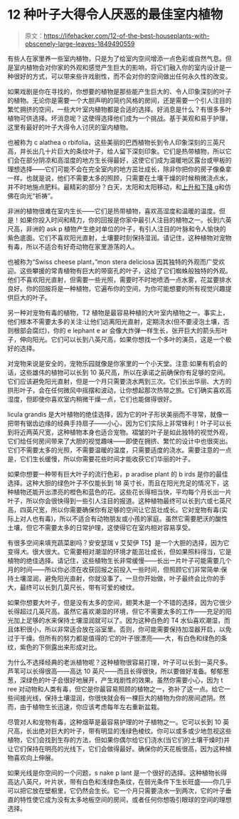 # 12 种叶子大得令人厌恶的最佳室内植物

> 原文：<https://lifehacker.com/12-of-the-best-houseplants-with-obscenely-large-leaves-1849490559>

有些人在家里养一些室内植物，只是为了给室内空间增添一点色彩或自然气息。但是室内植物会对你家的外观和感觉产生巨大的影响，将它们融入你的室内设计是一种很好的方式，可以带来些许戏剧性，而不会对你的空间做出任何永久性的改变。

如果戏剧是你在寻找的，你想要的植物是那些能产生巨大的、令人印象深刻的叶子的植物。无论你是需要一个大胆声明的简约风格的房间，还是需要一个引人注目的繁忙拥挤的空间，一些大叶室内植物都是合适的选择。好消息是什么？有很多多叶植物可供选择。坏消息呢？这使得选择他们成为一个挑战。基于美观和易于护理，这里有最好的叶子大得令人讨厌的室内植物。

也被称为 c alathea o rbifolia，这些美丽的巴西植物长到令人印象深刻的三英尺高，并长出几十片巨大的条纹叶子，给人留下深刻印象。它们是热带植物，所以它们会在部分阴凉和高湿度的地方生长得最好，这使它们成为温暖地区露台或甲板的理想选择——它们可能不会在完全室内的地方茁壮成长，除非你把你的房子像桑拿一样。也就是说，他们不需要太多的照顾，只需要在土壤干燥的时候稍微浇点水，并不时地施点肥料。最精彩的部分？白天，太阳和太阳移动，和[上升和下降 g](https://youtu.be/cRToxjXhbso)和仿佛在向光“祈祷”。

非洲的植物很难在室内生长——它们是热带植物，喜欢高湿度和温暖的温度。但是！如果你投入时间和精力，你的回报是你家中最引人注目的植物之一。长到六英尺高，非洲的 ask p 植物产生绝对单位的叶子，有引人注目的叶脉和令人愉快的紫色底面。它们不喜欢阳光直射，土壤要时刻保持湿润。请记住，这种植物对宠物有毒，所以不适合有好奇动物在家里游荡的人。

也被称为“Swiss cheese plant，”mon stera deliciosa 因其独特的外观而广受欢迎。这些攀援的常青植物有巨大的带窗孔的叶子，这给了它们蜘蛛般独特的外观。他们不喜欢阳光直射，但需要一些光照，需要时不时地喷洒一点水雾，花盆要排水良好。你的回报将是一种植物，它遍布你的空间，为你可能想要的所有视觉兴趣提供巨大的叶子。

另一种对宠物有毒的植物，T2 植物是最容易种植的大叶室内植物之一。事实上，他们根本不需要太多的关注:让他们远离阳光直射，定期浇水(但不要浸泡土壤，否则根部会腐烂)，你的 e lephant e ar 会像大炸弹一样生长，张开巨大的箭头形叶子，伸向阳光。它们可以长到八英尺高，如果你想找一个多叶的演员，这是一个极好的选择。

对宠物来说是安全的，宠物乐园就像是你家里的一个小天堂。注意:如果有机会的话，这些雄伟的植物可以长到 10 英尺高，所以在承诺之前确保你有足够的空间。它们应该避免阳光直射，但是一个月只需要浇水两到三次。它们长出华丽、大方的拱形叶子，会在任何微风中摇摆和波动，让你想起那次热带之旅。它们确实喜欢高湿度，但即使你喜欢室内稍微干燥一点，它们也能做得很好。

licula grandis 是大叶植物的绝佳选择，因为它的叶子形状美丽而不寻常，就像一把带有锯齿边缘的经典手持扇子——小心，因为它们实际上非常锋利！叶子可以长到将近两英尺宽，这种植物本身也适合宠物。褶皱的叶子是如此独特的视觉外观，它们给任何房间带来了大胆的视觉趣味——即使在拥挤、繁忙的设计中也很突出。它们不需要太多的光照，不需要温暖的温度，只需要适度的浇水。需要注意的一点是，它们生长缓慢，所以你需要花些时间才能收获它们华丽的叶子。

如果你想要一种带有巨大叶子的流行色彩，p aradise plant 的 b irds 是你的最佳选择。这种大胆的绿色叶子不仅能长到 18 英寸长，而且在阳光充足的情况下，这种植物还能开出漂亮的橙色和蓝色的花。这些花长得相当快，平均每个月长出一片叶子，所以你会很快得到一些引人注目的报道。这种植物最终可以长到六或七英尺高，四英尺宽，所以你需要确保你有足够的空间让它茁壮成长。它对宠物有毒(实际上对人也有毒)，所以不适合有动物朋友或小孩的家庭。虽然它需要肥沃的酸性土壤，但它不需要太多的日常护理，这使得它在室内相对容易享受。

有很多空间来填充蔬菜剧吗？安安瑟瑞 v 艾契伊 T5】是一个大胆的选择，因为它变得*大*。很大很大。它需要相对潮湿的环境才能茁壮成长，但如果照料得当，它是植物的绝佳选择。请记住，这些植物生长非常缓慢——长出一片叶子可能需要几个月的时间——所以你必须在收获回报之前投入一些时间，但照顾它们非常简单:保持土壤湿润，避免阳光直射，你就没事了。一旦你开始做，叶子最终会比你的手大，最终可以长到几英尺长，带有可爱的棱纹。

如果你想要大叶子，但是没有太多的空间，翅荚木是一个不错的选择，因为它很少长得超过几英尺高。虽然它喜欢潮湿的环境，但它不需要太多的工作——充足的阳光加上足够的水来保持土壤湿润就可以了。因为这种白色的 T4 水仙喜欢潮湿，而且体积很小，所以非常适合放在浴室里。否则，你可能需要保持加湿器开启，以免过于干燥。但所有的努力都是值得的:它的叶子很漂亮——大，有白色和绿色的条纹，紫色的下侧露出来形成对比。

为什么不选择经典的老派植物呢？这种植物很容易打理，叶子可以长到一英尺多。芦苇可以长得很高——高达 10 英尺——而且长得很快，所以要做好准备。郁郁葱葱，深绿色的叶子会很好地展开，产生戏剧性的效果。虽然你需要小心，因为 t ree 对动物和人类有毒，但它是你最容易照顾的植物之一，弥补了这一点。给它一些间接光线，保持土壤湿润，你很快就会有一棵巨大的植物为你的房间遮阴。然而，由于植物生长迅速，你应该考虑每年左右重新盆栽。

尽管对人和宠物有毒，这种烟草是最容易护理的叶子植物之一。它可以长到 10 英尺高，长出绝对巨大的叶子，带有明显的浅绿色棱纹。你可以或多或少地忽视这些植物，它们会找到生存的方法，但如果你偶尔给它们浇水(当它们的土壤干燥时)并让它们保持在明亮的光线下，它们会做得最好。确保你的天花板很高，因为这种植物喜欢向上伸展。

如果光线是你空间的一个问题，s nake p lant 是一个很好的选择。这种植物长得高达八英尺，叶片状，带有白色和浅绿色条纹，在弱光条件下生长旺盛——你几乎可以把它放在壁橱里，它仍然会生长。它一个月只需要浇水一到两次，它的叶子垂直的特性使它成为没有太多地板空间的房间，或者任何你想吸引眼球的空间的理想选择。